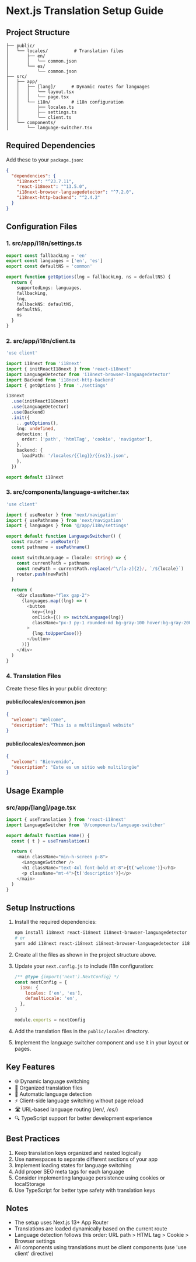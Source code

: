 # Next.js Translation Setup Guide

## Project Structure

```
├── public/
│   └── locales/          # Translation files
│       ├── en/
│       │   └── common.json
│       └── es/
│           └── common.json
├── src/
│   ├── app/
│   │   ├── [lang]/      # Dynamic routes for languages
│   │   │   └── layout.tsx
│   │   │   └── page.tsx
│   │   └── i18n/        # i18n configuration
│   │       ├── locales.ts
│   │       ├── settings.ts
│   │       └── client.ts
│   └── components/
│       └── language-switcher.tsx
```

## Required Dependencies

Add these to your `package.json`:

```json
{
  "dependencies": {
    "i18next": "^23.7.11",
    "react-i18next": "^13.5.0",
    "i18next-browser-languagedetector": "^7.2.0",
    "i18next-http-backend": "^2.4.2"
  }
}
```

## Configuration Files

### 1. src/app/i18n/settings.ts
```typescript
export const fallbackLng = 'en'
export const languages = ['en', 'es']
export const defaultNS = 'common'

export function getOptions(lng = fallbackLng, ns = defaultNS) {
  return {
    supportedLngs: languages,
    fallbackLng,
    lng,
    fallbackNS: defaultNS,
    defaultNS,
    ns
  }
}
```

### 2. src/app/i18n/client.ts
```typescript
'use client'

import i18next from 'i18next'
import { initReactI18next } from 'react-i18next'
import LanguageDetector from 'i18next-browser-languagedetector'
import Backend from 'i18next-http-backend'
import { getOptions } from './settings'

i18next
  .use(initReactI18next)
  .use(LanguageDetector)
  .use(Backend)
  .init({
    ...getOptions(),
    lng: undefined,
    detection: {
      order: ['path', 'htmlTag', 'cookie', 'navigator'],
    },
    backend: {
      loadPath: '/locales/{{lng}}/{{ns}}.json',
    },
  })

export default i18next
```

### 3. src/components/language-switcher.tsx
```typescript
'use client'

import { useRouter } from 'next/navigation'
import { usePathname } from 'next/navigation'
import { languages } from '@/app/i18n/settings'

export default function LanguageSwitcher() {
  const router = useRouter()
  const pathname = usePathname()

  const switchLanguage = (locale: string) => {
    const currentPath = pathname
    const newPath = currentPath.replace(/^\/[a-z]{2}/, `/${locale}`)
    router.push(newPath)
  }

  return (
    <div className="flex gap-2">
      {languages.map((lng) => (
        <button
          key={lng}
          onClick={() => switchLanguage(lng)}
          className="px-3 py-1 rounded-md bg-gray-100 hover:bg-gray-200"
        >
          {lng.toUpperCase()}
        </button>
      ))}
    </div>
  )
}
```

### 4. Translation Files

Create these files in your public directory:

#### public/locales/en/common.json
```json
{
  "welcome": "Welcome",
  "description": "This is a multilingual website"
}
```

#### public/locales/es/common.json
```json
{
  "welcome": "Bienvenido",
  "description": "Este es un sitio web multilingüe"
}
```

## Usage Example

### src/app/[lang]/page.tsx
```typescript
import { useTranslation } from 'react-i18next'
import LanguageSwitcher from '@/components/language-switcher'

export default function Home() {
  const { t } = useTranslation()

  return (
    <main className="min-h-screen p-8">
      <LanguageSwitcher />
      <h1 className="text-4xl font-bold mt-8">{t('welcome')}</h1>
      <p className="mt-4">{t('description')}</p>
    </main>
  )
}
```

## Setup Instructions

1. Install the required dependencies:
   ```bash
   npm install i18next react-i18next i18next-browser-languagedetector i18next-http-backend
   # or
   yarn add i18next react-i18next i18next-browser-languagedetector i18next-http-backend
   ```

2. Create all the files as shown in the project structure above.

3. Update your `next.config.js` to include i18n configuration:
   ```javascript
   /** @type {import('next').NextConfig} */
   const nextConfig = {
     i18n: {
       locales: ['en', 'es'],
       defaultLocale: 'en',
     },
   }

   module.exports = nextConfig
   ```

4. Add the translation files in the `public/locales` directory.

5. Implement the language switcher component and use it in your layout or pages.

## Key Features

- 🌐 Dynamic language switching
- 📁 Organized translation files
- 🔄 Automatic language detection
- ⚡️ Client-side language switching without page reload
- 🛣️ URL-based language routing (/en/*, /es/*)
- 🔍 TypeScript support for better development experience

## Best Practices

1. Keep translation keys organized and nested logically
2. Use namespaces to separate different sections of your app
3. Implement loading states for language switching
4. Add proper SEO meta tags for each language
5. Consider implementing language persistence using cookies or localStorage
6. Use TypeScript for better type safety with translation keys

## Notes

- The setup uses Next.js 13+ App Router
- Translations are loaded dynamically based on the current route
- Language detection follows this order: URL path > HTML tag > Cookie > Browser settings
- All components using translations must be client components (use 'use client' directive) 